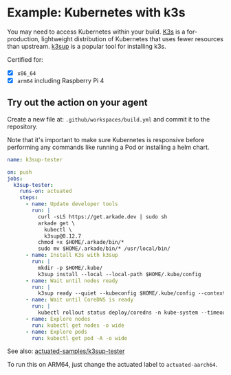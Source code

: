 # Example: Kubernetes with k3s

You may need to access Kubernetes within your build. [K3s](https://k3s.io) is a for-production, lightweight distribution of Kubernetes that uses fewer resources than upstream. [k3sup](https://github.com/alexellis/k3sup) is a popular tool for installing k3s.

Certified for:

- [x] `x86_64`
- [x] `arm64` including Raspberry Pi 4

## Try out the action on your agent

Create a new file at: `.github/workspaces/build.yml` and commit it to the repository.

Note that it's important to make sure Kubernetes is responsive before performing any commands like running a Pod or installing a helm chart.

```yaml
name: k3sup-tester

on: push
jobs:
  k3sup-tester:
    runs-on: actuated
    steps:
      - name: Update developer tools
        run: |
          curl -sLS https://get.arkade.dev | sudo sh
          arkade get \
            kubectl \
            k3sup@0.12.7
          chmod +x $HOME/.arkade/bin/*
          sudo mv $HOME/.arkade/bin/* /usr/local/bin/
      - name: Install K3s with k3sup
        run: |
          mkdir -p $HOME/.kube/
          k3sup install --local --local-path $HOME/.kube/config
      - name: Wait until nodes ready
        run: |
          k3sup ready --quiet --kubeconfig $HOME/.kube/config --context default
      - name: Wait until CoreDNS is ready
        run: |
          kubectl rollout status deploy/coredns -n kube-system --timeout=300s
      - name: Explore nodes
        run: kubectl get nodes -o wide
      - name: Explore pods
        run: kubectl get pod -A -o wide
```

See also: [actuated-samples/k3sup-tester](https://github.com/actuated-samples/k3sup-tester/blob/master/.github/workflows/build.yml)

To run this on ARM64, just change the actuated label to `actuated-aarch64`.
